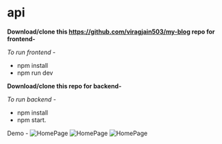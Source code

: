 # api

**Download/clone this https://github.com/viragjain503/my-blog repo for frontend-** 

*To run frontend* - 
  
 - npm install
 - npm run dev

**Download/clone this repo for backend-**

*To run backend -* 

 - npm install   
 -  npm start.

 Demo - 
 ![HomePage](https://github.com/viragjain503/my-blog/blob/main/Demo%20Images/HomePage.png)
 ![HomePage](https://github.com/viragjain503/my-blog/blob/main/Demo%20Images/ArticlePage.png)
 ![HomePage](https://github.com/viragjain503/my-blog/blob/main/Demo%20Images/CareerPage.png)


